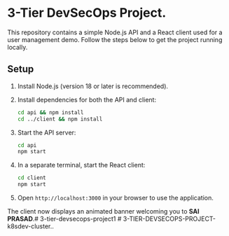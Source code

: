 # 3-Tier DevSecOps Project.

This repository contains a simple Node.js API and a React client used for a user management demo. Follow the steps below to get the project running locally.

## Setup

1. Install Node.js (version 18 or later is recommended).
2. Install dependencies for both the API and client:

   ```bash
   cd api && npm install
   cd ../client && npm install
   ```

3. Start the API server:

   ```bash
   cd api
   npm start
   ```

4. In a separate terminal, start the React client:

   ```bash
   cd client
   npm start
   ```

5. Open `http://localhost:3000` in your browser to use the application.

The client now displays an animated banner welcoming you to **SAI PRASAD**.# 3-tier-devsecops-project1
#   3 - T I E R - D E V S E C O P S - P R O J E C T - k 8 s d e v - c l u s t e r ..
 
 

